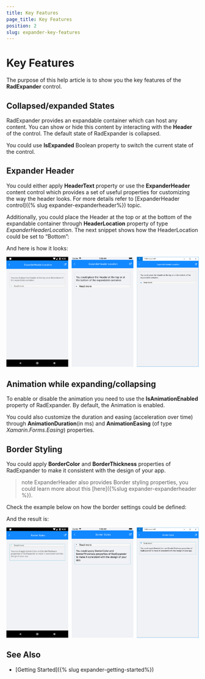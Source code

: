 ```yaml
---
title: Key Features
page_title: Key Features
position: 2
slug: expander-key-features
---
```


# Key Features

The purpose of this help article is to show you the key features of the **RadExpander** control. 

## Collapsed/expanded States

RadExpander provides an expandable container which can host any content. You can show or hide this content by interacting with the **Header** of the control. The default state of RadExpander is collapsed.

You could use **IsExpanded** Boolean property to switch the current state of the control.

## Expander Header

You could either apply **HeaderText** property or use the **ExpanderHeader** content control which provides a set of useful properties for customizing the way the header looks. For more details refer to [ExpanderHeader control]({% slug expander-expanderheader%}) topic.

Additionally, you could place the Header at the top or at the bottom of the expandable container through **HeaderLocation** property of type *ExpanderHeaderLocation*. The next snippet shows how the HeaderLocation could be set to “Bottom”:

<snippet id='expander-features-headerlocation'/>

And here is how it looks:

![RadExpander HeaderLocation](images/expander_features_headerlocation.png)

## Animation while expanding/collapsing

To enable or disable the animation you need to use the **IsAnimationEnabled** property of RadExpander. By default, the Animation is enabled.

You could also customize the duration and easing (acceleration over time) through **AnimationDuration**(in ms) and **AnimationEasing** (of type *Xamarin.Forms.Easing*) properties.

## Border Styling

You could apply **BorderColor** and **BorderThickness** properties of RadExpander to make it consistent with the design of your app.

>note ExpanderHeader also provides Border styling properties, you could learn more about this [here]({%slug expander-expanderheader %}).

Check the example below on how the border settings could be defined:

<snippet id='expander-features-borderstyling'/>

And the result is:

![RadExpander Border Styles](images/expander_borderstyles.png)

## See Also

- [Getting Started]({% slug expander-getting-started%})

